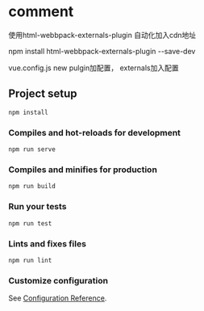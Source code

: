 # comment

使用html-webbpack-externals-plugin 自动化加入cdn地址

npm install html-webbpack-externals-plugin --save-dev

vue.config.js new pulgin加配置， externals加入配置

## Project setup

```
npm install
```

### Compiles and hot-reloads for development

```
npm run serve
```

### Compiles and minifies for production

```
npm run build
```

### Run your tests

```
npm run test
```

### Lints and fixes files

```
npm run lint
```

### Customize configuration

See [Configuration Reference](https://cli.vuejs.org/config/).
